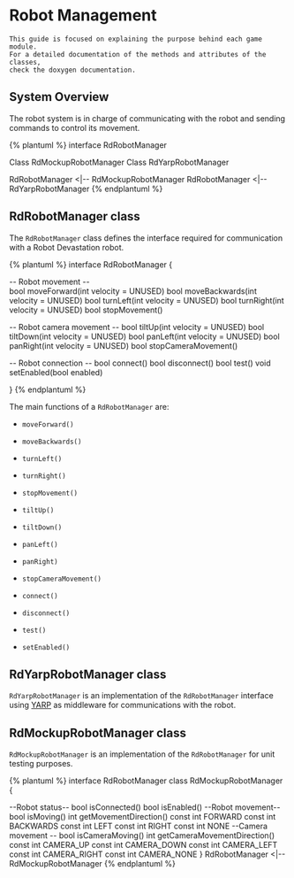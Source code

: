# Robot Management

```
This guide is focused on explaining the purpose behind each game module. 
For a detailed documentation of the methods and attributes of the classes, 
check the doxygen documentation.  
```

## System Overview
The robot system is in charge of communicating with the robot and sending commands to control its movement.

{% plantuml %}
interface RdRobotManager

Class RdMockupRobotManager
Class RdYarpRobotManager

RdRobotManager <|-- RdMockupRobotManager
RdRobotManager <|-- RdYarpRobotManager
{% endplantuml %}

## RdRobotManager class

The `RdRobotManager` class defines the interface required for communication with a Robot Devastation robot.

{% plantuml %}
interface RdRobotManager {

-- Robot movement  --    
bool moveForward(int velocity = UNUSED)
bool moveBackwards(int velocity = UNUSED)
bool turnLeft(int velocity = UNUSED)
bool turnRight(int velocity = UNUSED)
bool stopMovement()

-- Robot camera movement --
bool tiltUp(int velocity = UNUSED)
bool tiltDown(int velocity = UNUSED)
bool panLeft(int velocity = UNUSED)
bool panRight(int velocity = UNUSED)
bool stopCameraMovement()

-- Robot connection --
bool connect()
bool disconnect()
bool test()
void setEnabled(bool enabled)

}
{% endplantuml %}

The main functions of a `RdRobotManager` are:
* `moveForward()` 
* `moveBackwards()`
* `turnLeft()`
* `turnRight()`
* `stopMovement()`

* `tiltUp()`
* `tiltDown()`
* `panLeft()` 
* `panRight)`
* `stopCameraMovement()`

* `connect()`
* `disconnect()`
* `test()`
* `setEnabled()`


## RdYarpRobotManager class
`RdYarpRobotManager` is an implementation of the `RdRobotManager` interface using [YARP](http://www.yarp.it/)  as middleware for communications with the robot.

## RdMockupRobotManager class
`RdMockupRobotManager` is an implementation of the `RdRobotManager` for unit testing purposes.

{% plantuml %}
interface RdRobotManager
class RdMockupRobotManager {

--Robot status--
bool isConnected()
bool isEnabled()
--Robot movement--
bool isMoving()
int getMovementDirection()
const int FORWARD
const int BACKWARDS
const int LEFT
const int RIGHT
const int NONE
--Camera movement --
bool isCameraMoving()
int getCameraMovementDirection()
const int CAMERA_UP
const int CAMERA_DOWN
const int CAMERA_LEFT
const int CAMERA_RIGHT
const int CAMERA_NONE
}
RdRobotManager <|-- RdMockupRobotManager
{% endplantuml %}



